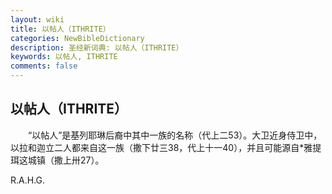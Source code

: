 ```yaml
---
layout: wiki
title: 以帖人（ITHRITE）
categories: NewBibleDictionary
description: 圣经新词典: 以帖人（ITHRITE）
keywords: 以帖人, ITHRITE
comments: false
---
```


## 以帖人（ITHRITE）

　　“以帖人”是基列耶琳后裔中其中一族的名称（代上二53）。大卫近身侍卫中，以拉和迦立二人都来自这一族（撒下廿三38，代上十一40），并且可能源自*雅提珥这城镇（撒上卅27）。

R.A.H.G.










